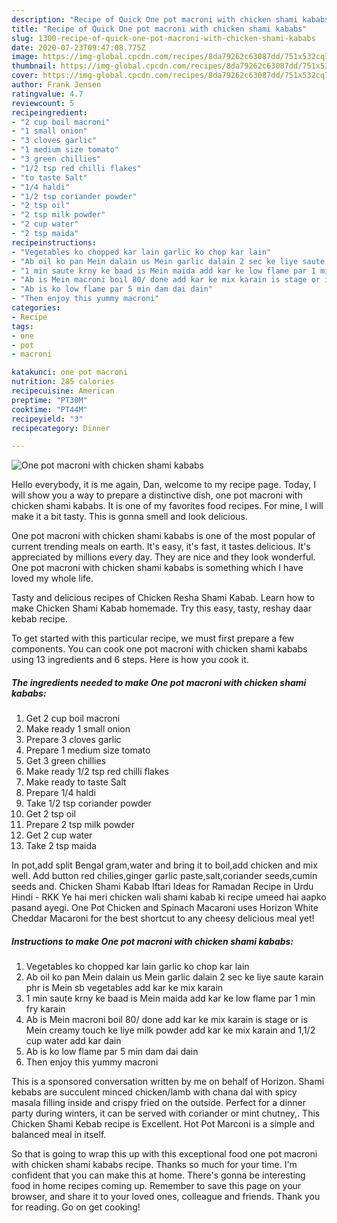 ```yaml
---
description: "Recipe of Quick One pot macroni with chicken shami kababs"
title: "Recipe of Quick One pot macroni with chicken shami kababs"
slug: 1300-recipe-of-quick-one-pot-macroni-with-chicken-shami-kababs
date: 2020-07-23T09:47:08.775Z
image: https://img-global.cpcdn.com/recipes/8da79262c63087dd/751x532cq70/one-pot-macroni-with-chicken-shami-kababs-recipe-main-photo.jpg
thumbnail: https://img-global.cpcdn.com/recipes/8da79262c63087dd/751x532cq70/one-pot-macroni-with-chicken-shami-kababs-recipe-main-photo.jpg
cover: https://img-global.cpcdn.com/recipes/8da79262c63087dd/751x532cq70/one-pot-macroni-with-chicken-shami-kababs-recipe-main-photo.jpg
author: Frank Jensen
ratingvalue: 4.7
reviewcount: 5
recipeingredient:
- "2 cup boil macroni"
- "1 small onion"
- "3 cloves garlic"
- "1 medium size tomato"
- "3 green chillies"
- "1/2 tsp red chilli flakes"
- "to taste Salt"
- "1/4 haldi"
- "1/2 tsp coriander powder"
- "2 tsp oil"
- "2 tsp milk powder"
- "2 cup water"
- "2 tsp maida"
recipeinstructions:
- "Vegetables ko chopped kar lain garlic ko chop kar lain"
- "Ab oil ko pan Mein dalain us Mein garlic dalain 2 sec ke liye saute karain phr is Mein sb vegetables add kar ke mix karain"
- "1 min saute krny ke baad is Mein maida add kar ke low flame par 1 min fry karain"
- "Ab is Mein macroni boil 80/ done add kar ke mix karain is stage or is Mein creamy touch ke liye milk powder add kar ke mix karain and 1,1/2 cup water add kar dain"
- "Ab is ko low flame par 5 min dam dai dain"
- "Then enjoy this yummy macroni"
categories:
- Recipe
tags:
- one
- pot
- macroni

katakunci: one pot macroni 
nutrition: 285 calories
recipecuisine: American
preptime: "PT30M"
cooktime: "PT44M"
recipeyield: "3"
recipecategory: Dinner

---
```



![One pot macroni with chicken shami kababs](https://img-global.cpcdn.com/recipes/8da79262c63087dd/751x532cq70/one-pot-macroni-with-chicken-shami-kababs-recipe-main-photo.jpg)

Hello everybody, it is me again, Dan, welcome to my recipe page. Today, I will show you a way to prepare a distinctive dish, one pot macroni with chicken shami kababs. It is one of my favorites food recipes. For mine, I will make it a bit tasty. This is gonna smell and look delicious.

One pot macroni with chicken shami kababs is one of the most popular of current trending meals on earth. It's easy, it's fast, it tastes delicious. It's appreciated by millions every day. They are nice and they look wonderful. One pot macroni with chicken shami kababs is something which I have loved my whole life.

Tasty and delicious recipes of Chicken Resha Shami Kabab. Learn how to make Chicken Shami Kabab homemade. Try this easy, tasty, reshay daar kebab recipe.


To get started with this particular recipe, we must first prepare a few components. You can cook one pot macroni with chicken shami kababs using 13 ingredients and 6 steps. Here is how you cook it.

<!--inarticleads1-->

##### The ingredients needed to make One pot macroni with chicken shami kababs:

1. Get 2 cup boil macroni
1. Make ready 1 small onion
1. Prepare 3 cloves garlic
1. Prepare 1 medium size tomato
1. Get 3 green chillies
1. Make ready 1/2 tsp red chilli flakes
1. Make ready to taste Salt
1. Prepare 1/4 haldi
1. Take 1/2 tsp coriander powder
1. Get 2 tsp oil
1. Prepare 2 tsp milk powder
1. Get 2 cup water
1. Take 2 tsp maida


In pot,add split Bengal gram,water and bring it to boil,add chicken and mix well. Add button red chilies,ginger garlic paste,salt,coriander seeds,cumin seeds and. Chicken Shami Kabab Iftari Ideas for Ramadan Recipe in Urdu Hindi - RKK Ye hai meri chicken wali shami kabab ki recipe umeed hai aapko pasand ayegi. One Pot Chicken and Spinach Macaroni uses Horizon White Cheddar Macaroni for the best shortcut to any cheesy delicious meal yet! 

<!--inarticleads2-->

##### Instructions to make One pot macroni with chicken shami kababs:

1. Vegetables ko chopped kar lain garlic ko chop kar lain
1. Ab oil ko pan Mein dalain us Mein garlic dalain 2 sec ke liye saute karain phr is Mein sb vegetables add kar ke mix karain
1. 1 min saute krny ke baad is Mein maida add kar ke low flame par 1 min fry karain
1. Ab is Mein macroni boil 80/ done add kar ke mix karain is stage or is Mein creamy touch ke liye milk powder add kar ke mix karain and 1,1/2 cup water add kar dain
1. Ab is ko low flame par 5 min dam dai dain
1. Then enjoy this yummy macroni


This is a sponsored conversation written by me on behalf of Horizon. Shami kebabs are succulent minced chicken/lamb with chana dal with spicy masala filling inside and crispy fried on the outside. Perfect for a dinner party during winters, it can be served with coriander or mint chutney,. This Chicken Shami Kebab recipe is Excellent. Hot Pot Marconi is a simple and balanced meal in itself. 

So that is going to wrap this up with this exceptional food one pot macroni with chicken shami kababs recipe. Thanks so much for your time. I'm confident that you can make this at home. There's gonna be interesting food in home recipes coming up. Remember to save this page on your browser, and share it to your loved ones, colleague and friends. Thank you for reading. Go on get cooking!
